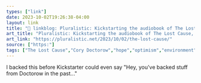 ```yaml
---
types: ["link"]
date: 2023-10-02T19:26:38-04:00
layout: link
title: "🔗 linkblog: Pluralistic: Kickstarting the audiobook of The Lost Cause, my novel of environmental hope (02 Oct 2023) – Pluralistic: Daily links from Cory Doctorow'"
art_title: "Pluralistic: Kickstarting the audiobook of The Lost Cause, my novel of environmental hope (02 Oct 2023) – Pluralistic: Daily links from Cory Doctorow"
art_link: "https://pluralistic.net/2023/10/02/the-lost-cause/"
source: ["https:"]
tags: ["The Lost Cause","Cory Doctorow","hope","optimism","environment"]
---
```

I backed this before Kickstarter could even say "Hey, you've backed stuff from Doctorow in the past..."
